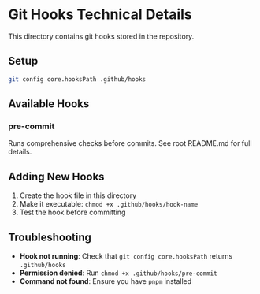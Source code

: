 # Git Hooks Technical Details

This directory contains git hooks stored in the repository.

## Setup

```bash
git config core.hooksPath .github/hooks
```

## Available Hooks

### pre-commit

Runs comprehensive checks before commits. See root README.md for full details.

## Adding New Hooks

1. Create the hook file in this directory
2. Make it executable: `chmod +x .github/hooks/hook-name`
3. Test the hook before committing

## Troubleshooting

- **Hook not running**: Check that `git config core.hooksPath` returns `.github/hooks`
- **Permission denied**: Run `chmod +x .github/hooks/pre-commit`
- **Command not found**: Ensure you have `pnpm` installed
